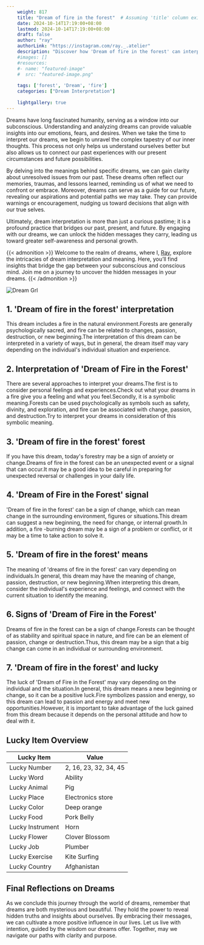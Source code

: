 ```yaml
---
    weight: 817
    title: "Dream of fire in the forest"  # Assuming 'title' column exists
    date: 2024-10-14T17:19:00+08:00
    lastmod: 2024-10-14T17:19:00+08:00
    draft: false
    author: "ray"
    authorLink: "https://instagram.com/ray._.atelier"
    description: "Discover how 'Dream of fire in the forest' can interpret your future and uncover its significant meanings in your life."
    #images: []
    #resources:
    #- name: "featured-image"
    #  src: "featured-image.png"
    
    tags: ['forest', 'Dream', 'fire']
    categories: ["Dream Interpretation"]
    
    lightgallery: true
---
```

    
Dreams have long fascinated humanity, serving as a window into our subconscious. Understanding and analyzing dreams can provide valuable insights into our emotions, fears, and desires. When we take the time to interpret our dreams, we begin to unravel the complex tapestry of our inner thoughts. This process not only helps us understand ourselves better but also allows us to connect our past experiences with our present circumstances and future possibilities.

By delving into the meanings behind specific dreams, we can gain clarity about unresolved issues from our past. These dreams often reflect our memories, traumas, and lessons learned, reminding us of what we need to confront or embrace. Moreover, dreams can serve as a guide for our future, revealing our aspirations and potential paths we may take. They can provide warnings or encouragement, nudging us toward decisions that align with our true selves.

Ultimately, dream interpretation is more than just a curious pastime; it is a profound practice that bridges our past, present, and future. By engaging with our dreams, we can unlock the hidden messages they carry, leading us toward greater self-awareness and personal growth.

{{< admonition >}}
Welcome to the realm of dreams, where I, [Ray](https://instagram.com/ray._.atelier), explore the intricacies of dream interpretation and meaning. Here, you’ll find insights that bridge the gap between your subconscious and conscious mind. Join me on a journey to uncover the hidden messages in your dreams.
{{< /admonition >}}

![Dream Grl](https://cdn.pixabay.com/photo/2017/11/02/03/35/gothic-2910057_1280.jpg "Dream Grl")

## 1. 'Dream of fire in the forest' interpretation
This dream includes a fire in the natural environment.Forests are generally psychologically sacred, and fire can be related to changes, passion, destruction, or new beginning.The interpretation of this dream can be interpreted in a variety of ways, but in general, the dream itself may vary depending on the individual's individual situation and experience.

## 2. Interpretation of 'Dream of Fire in the Forest'
There are several approaches to interpret your dreams.The first is to consider personal feelings and experiences.Check out what your dreams in a fire give you a feeling and what you feel.Secondly, it is a symbolic meaning.Forests can be used psychologically as symbols such as safety, divinity, and exploration, and fire can be associated with change, passion, and destruction.Try to interpret your dreams in consideration of this symbolic meaning.

## 3. 'Dream of fire in the forest' forest
If you have this dream, today's forestry may be a sign of anxiety or change.Dreams of fire in the forest can be an unexpected event or a signal that can occur.It may be a good idea to be careful in preparing for unexpected reversal or challenges in your daily life.

## 4. 'Dream of Fire in the Forest' signal
'Dream of fire in the forest' can be a sign of change, which can mean change in the surrounding environment, figures or situations.This dream can suggest a new beginning, the need for change, or internal growth.In addition, a fire -burning dream may be a sign of a problem or conflict, or it may be a time to take action to solve it.

## 5. 'Dream of fire in the forest' means
The meaning of 'dreams of fire in the forest' can vary depending on individuals.In general, this dream may have the meaning of change, passion, destruction, or new beginning.When interpreting this dream, consider the individual's experience and feelings, and connect with the current situation to identify the meaning.

## 6. Signs of 'Dream of Fire in the Forest'
Dreams of fire in the forest can be a sign of change.Forests can be thought of as stability and spiritual space in nature, and fire can be an element of passion, change or destruction.Thus, this dream may be a sign that a big change can come in an individual or surrounding environment.

## 7. 'Dream of fire in the forest' and lucky
The luck of 'Dream of Fire in the Forest' may vary depending on the individual and the situation.In general, this dream means a new beginning or change, so it can be a positive luck.Fire symbolizes passion and energy, so this dream can lead to passion and energy and meet new opportunities.However, it is important to take advantage of the luck gained from this dream because it depends on the personal attitude and how to deal with it.

## Lucky Item Overview
| Lucky Item          | Value              |
|---------------|--------------------|
| Lucky Number        | 2, 16, 23, 32, 34, 45  |
| Lucky Word          | Ability |
| Lucky Animal        | Pig |
| Lucky Place         | Electronics store     |
| Lucky Color         | Deep orange     |
| Lucky Food          | Pork Belly      |
| Lucky Instrument    | Horn |
| Lucky Flower        | Clover Blossom    |
| Lucky Job           | Plumber       |
| Lucky Exercise      | Kite Surfing  |
| Lucky Country       | Afghanistan    |


##  Final Reflections on Dreams

As we conclude this journey through the world of dreams, remember that dreams are both mysterious and beautiful. They hold the power to reveal hidden truths and insights about ourselves. By embracing their messages, we can cultivate a more positive influence in our lives. Let us live with intention, guided by the wisdom our dreams offer. Together, may we navigate our paths with clarity and purpose.

